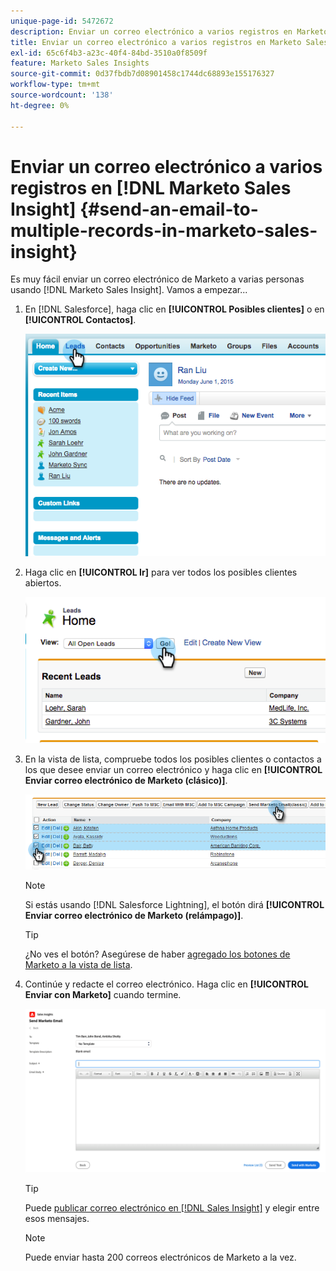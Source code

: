 ```yaml
---
unique-page-id: 5472672
description: Enviar un correo electrónico a varios registros en Marketo Sales Insight - Documentos de Marketo - Documentación del producto
title: Enviar un correo electrónico a varios registros en Marketo Sales Insight
exl-id: 65c6f4b3-a23c-40f4-84bd-3510a0f8509f
feature: Marketo Sales Insights
source-git-commit: 0d37fbdb7d08901458c1744dc68893e155176327
workflow-type: tm+mt
source-wordcount: '138'
ht-degree: 0%

---
```


# Enviar un correo electrónico a varios registros en [!DNL Marketo Sales Insight] {#send-an-email-to-multiple-records-in-marketo-sales-insight}

Es muy fácil enviar un correo electrónico de Marketo a varias personas usando [!DNL Marketo Sales Insight]. Vamos a empezar...

1. En [!DNL Salesforce], haga clic en **[!UICONTROL Posibles clientes]** o en **[!UICONTROL Contactos]**.

   ![](assets/send-an-email-to-multiple-records-in-marketo-sales-insight-1.png)

1. Haga clic en **[!UICONTROL Ir]** para ver todos los posibles clientes abiertos.

   ![](assets/send-an-email-to-multiple-records-in-marketo-sales-insight-2.png)

1. En la vista de lista, compruebe todos los posibles clientes o contactos a los que desee enviar un correo electrónico y haga clic en **[!UICONTROL Enviar correo electrónico de Marketo (clásico)]**.

   ![](assets/send-an-email-to-multiple-records-in-marketo-sales-insight-3.png)

   >[!NOTE]
   >
   >Si estás usando [!DNL Salesforce Lightning], el botón dirá **[!UICONTROL Enviar correo electrónico de Marketo (relámpago)]**.

   >[!TIP]
   >
   >¿No ves el botón? Asegúrese de haber [agregado los botones de Marketo a la vista de lista](/help/marketo/product-docs/marketo-sales-insight/msi-for-salesforce/configuration/add-bulk-action-buttons-to-salesforce-classic.md).

1. Continúe y redacte el correo electrónico. Haga clic en **[!UICONTROL Enviar con Marketo]** cuando termine.

   ![](assets/send-an-email-to-multiple-records-in-marketo-sales-insight-4.png)

   >[!TIP]
   >
   >Puede [publicar correo electrónico en [!DNL Sales Insight]](/help/marketo/product-docs/marketo-sales-insight/msi-for-salesforce/features/actions-in-the-msi-panel/send-marketo-email/publish-an-email-to-sales-insight.md) y elegir entre esos mensajes.

   >[!NOTE]
   >
   >Puede enviar hasta 200 correos electrónicos de Marketo a la vez.
